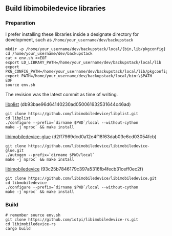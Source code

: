 ## Build libimobiledevice libraries

### Preparation
I prefer installing these libraries inside a designate directory for development, such as `/home/your_username/dev/backupstack`

```shell
mkdir -p /home/your_username/dev/backupstack/local/{bin,lib/pkgconfig}
cd /home/your_username/dev/backupstack
cat > env.sh <<EOF
export LD_LIBRARY_PATH=/home/your_username/dev/backupstack/local/lib
export PKG_CONFIG_PATH=/home/your_username/dev/backupstack/local/lib/pkgconfig
export PATH=/home/your_username/dev/backupstack/local/bin:\$PATH
EOF
source env.sh
```

The revision was the latest commit as time of writing.

[libplist](https://github.com/libimobiledevice/libplist) (db93bae96d64140230ad050061632531644c46ad)

```shell
git clone https://github.com/libimobiledevice/libplist.git
cd libplist
./configure --prefix=`dirname $PWD`/local --without-cython
make -j`nproc` && make install
```

[libimobiledevice-glue](https://github.com/libimobiledevice/libimobiledevice-glue) (d2ff7969dcd0a12e4f18f63dab03e6cd03054fcb)
```shell
git clone https://github.com/libimobiledevice/libimobiledevice-glue.git
./autogen --prefix=`dirname $PWD/local`
make -j`nproc` && make install
```

[libimobiledevice](https://github.com/libimobiledevice/libimobiledevice) (93c25b7846179c397a5316fb4fecb31ceff0ec2f)

```shell
git clone https://github.com/libimobiledevice/libimobiledevice.git
cd libmobiledevice
./configure --prefix=`dirname $PWD`/local --without-cython
make -j`nproc` && make install
```

### Build

```shell
# remember source env.sh
git clone https://github.com/iotpi/libimobiledevice-rs.git
cd libimobiledevice-rs
cargo build
```
